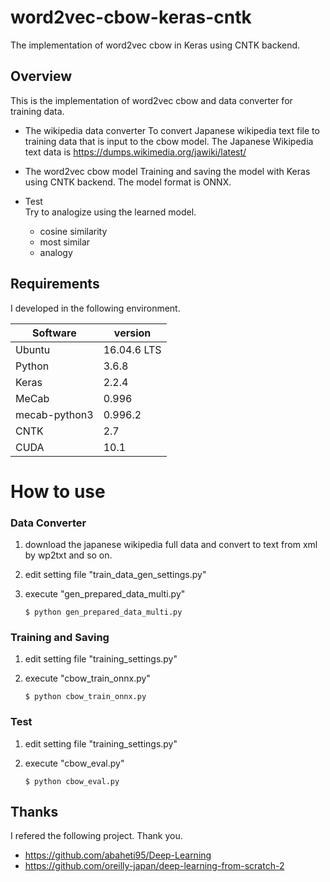 # word2vec-cbow-keras-cntk
The implementation of word2vec cbow in Keras using CNTK backend.

## Overview
This is the implementation of word2vec cbow and data converter for training data.

* The wikipedia data converter
  To convert Japanese wikipedia text file to training data that is input to the cbow model.
  The Japanese Wikipedia text data is https://dumps.wikimedia.org/jawiki/latest/

* The word2vec cbow model
  Training and saving the model with Keras using CNTK backend.
  The model format is ONNX.

* Test  
  Try to analogize using the learned model.
  
  - cosine similarity
  - most similar
  - analogy

## Requirements
I developed in the following environment.

| Software | version | 
|---|---|
| Ubuntu | 16.04.6 LTS |
| Python | 3.6.8 |
| Keras | 2.2.4 |
| MeCab | 0.996 |
| mecab-python3 | 0.996.2 | 
| CNTK | 2.7 |
| CUDA | 10.1 |

# How to use
### Data Converter
  1. download the japanese wikipedia full data and convert to text from xml by wp2txt and so on.
  2. edit setting file "train_data_gen_settings.py"
  3. execute "gen_prepared_data_multi.py"

     ```
     $ python gen_prepared_data_multi.py
     ```
### Training and Saving
  1. edit setting file "training_settings.py"
  2. execute "cbow_train_onnx.py"

     ```
     $ python cbow_train_onnx.py
     ```

### Test
  1. edit setting file "training_settings.py"
  2. execute "cbow_eval.py"

     ```
     $ python cbow_eval.py
     ```

## Thanks
I refered the following project. Thank you.

  - https://github.com/abaheti95/Deep-Learning
  - https://github.com/oreilly-japan/deep-learning-from-scratch-2
